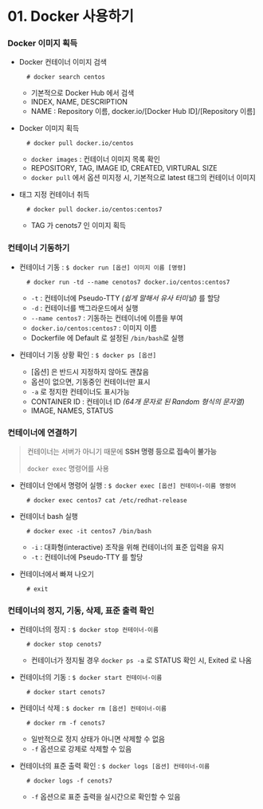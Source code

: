 # 01. Docker 사용하기

### Docker 이미지 획득

- Docker 컨테이너 이미지 검색

  ```
    # docker search centos
  ```

  - 기본적으로 Docker Hub 에서 검색
  - INDEX, NAME, DESCRIPTION
  - NAME : Repository 이름, docker.io/[Docker Hub ID]/[Repository 이름]

- Docker 이미지 획득

  ```
    # docker pull docker.io/centos
  ```

  - `docker images` : 컨테이너 이미지 목록 확인
  - REPOSITORY, TAG, IMAGE ID, CREATED, VIRTURAL SIZE
  - `docker pull` 에서 옵션 미지정 시, 기본적으로 latest 태그의 컨테이너 이미지

- 태그 지정 컨테이너 취득

  ```
    # docker pull docker.io/centos:centos7
  ```

  - TAG 가 cenots7 인 이미지 획득

### 컨테이너 기동하기

- 컨테이너 기동 : `$ docker run [옵션] 이미지 이름 [명령]`

  ```
    # docker run -td --name cenotos7 docker.io/centos:centos7
  ```

  - `-t` : 컨테이너에 Pseudo-TTY _(쉽게 말해서 유사 터미널)_ 를 할당
  - `-d` : 컨테이너를 백그라운드에서 실행
  - `--name centos7` : 기동하는 컨테이너에 이름을 부여
  - `docker.io/centos:centos7` : 이미지 이름
  - Dockerfile 에 Default 로 설정된 `/bin/bash`로 실행

- 컨테이너 기동 상황 확인 : `$ docker ps [옵션]`
  - [옵션] 은 반드시 지정하지 않아도 괜찮음
  - 옵션이 없으면, 기동중인 컨테이너만 표시
  - `-a` 로 정지한 컨테이너도 표시가능
  - CONTAINER ID : 컨테이너 ID _(64개 문자로 된 Random 형식의 문자열)_
  - IMAGE, NAMES, STATUS

### 컨테이너에 연결하기

> 컨테이너는 서버가 아니기 때문에 **SSH 명령 등으로 접속이 불가능**
>
> `docker exec` 명령어를 사용

- 컨테이너 안에서 명령어 실행 : `$ docker exec [옵션] 컨테이너-이름 명령어`

  ```
    # docker exec centos7 cat /etc/redhat-release
  ```

- 컨테이너 bash 실행

  ```
    # docker exec -it centos7 /bin/bash
  ```

  - `-i` : 대화형(interactive) 조작을 위해 컨테이너의 표준 입력을 유지
  - `-t` : 컨테이너에 Pseudo-TTY 를 할당

- 컨테이너에서 빠져 나오기

  ```
    # exit
  ```

### 컨테이너의 정지, 기동, 삭제, 표준 출력 확인

- 컨테이너의 정지 : `$ docker stop 컨테이너-이름`

  ```
    # docker stop cenots7
  ```

  - 컨테이너가 정지될 경우 `docker ps -a` 로 STATUS 확인 시, Exited 로 나옴

- 컨테이너의 기동 : `$ docker start 컨테이너-이름`

  ```
    # docker start cenots7
  ```

- 컨테이너 삭제 : `$ docker rm [옵션] 컨테이너-이름`

  ```
    # docker rm -f cenots7
  ```

  - 일반적으로 정지 상태가 아니면 삭제할 수 없음
  - `-f` 옵션으로 강제로 삭제할 수 있음

- 컨테이너의 표준 출력 확인 : `$ docker logs [옵션] 컨테이너-이름`

  ```
    # docker logs -f cenots7
  ```

  - `-f` 옵션으로 표준 출력을 실시간으로 확인할 수 있음
